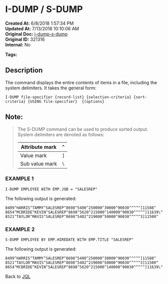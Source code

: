 # I-DUMP / S-DUMP

**Created At:** 6/8/2018 1:57:34 PM  
**Updated At:** 7/13/2018 10:10:06 AM  
**Original Doc:** [i-dump-s-dump](https://docs.jbase.com/46350-jql/i-dump-s-dump)  
**Original ID:** 321316  
**Internal:** No  

**Tags:**
<badge text='value mark' vertical='middle' />
<badge text='jql' vertical='middle' />
<badge text='attribute' vertical='middle' />

## Description

The command displays the entire contents of items in a file, including the system delimiters. It takes the general form:

```
I-DUMP file-specifier {record-list} {selection-criteria} {sort-criteria} {USING file-specifier}  {(options}
```



## Note: 


> The S-DUMP command can be used to produce sorted output. System delimiters are denoted as follows:
> 
> 
> | Attribute mark<br> | `^`<br> |
> | --- | --- |
> | Value mark<br> | `]`<br> |
> | Sub value mark<br> | `\`<br> |


### 


### EXAMPLE 1

```
I-DUMP EMPLOYEE WITH EMP.JOB = "SALESREP"
```

The following output is generated:

```
8499^HARRIS^TAMMY^SALESREP^8698^5400^250000^30000^90030^^^^^]11588^
8654^MCBRIDE^KEVIN^SALESREP^8698^5620^215000^140000^90030^^^^^]11639\^
8521^TAYLOR^MAVIS^SALESREP^8698^5402^219000^50000^90030^^^^^3]11500^
```



### EXAMPLE 2

```
S-DUMP EMPLOYEE BY EMP.HIREDATE WITH EMP.TITLE "SALESREP"
```

The following output is generated:

```
8499^HARRIS^TAMMY^SALESREP^8698^5400^250000^30000^90030^^^^^]11588^
8521^TAYLOR^MAVIS^SALESREP^8698^5402^219000^50000^90030^^^^^3]11500^
8654^MCBRIDE^KEVIN^SALESREP^8698^5620^215000^140000^90030^^^^^]11639\^  
```



Back to [JQL](jbase-query-language-jql-)

